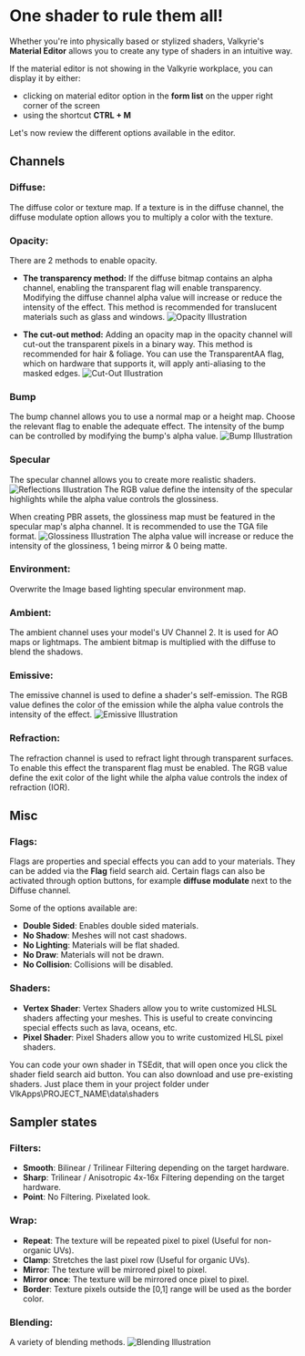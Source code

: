 # One shader to rule them all!
Whether you're into physically based or stylized shaders, Valkyrie's **Material Editor** allows you to create any type of shaders in an intuitive way.

If the material editor is not showing in the Valkyrie workplace, you can display it by either:
- clicking on material editor option in the **form list** on the upper right corner of the screen
- using the shortcut **CTRL + M**

Let's now review the different options available in the editor.

## Channels
### Diffuse:
The diffuse color or texture map.
If a texture is in the diffuse channel, the diffuse modulate option allows you to multiply a color with the texture.

### Opacity:
There are 2 methods to enable opacity.
- **The transparency method:**
If the diffuse bitmap contains an alpha channel, enabling the transparent flag will enable transparency. Modifying the diffuse channel alpha value will increase or reduce the intensity of the effect. This method is recommended for translucent materials such as glass and windows.
![Opacity Illustration](https://cdn2.talansoft.com/img/docs/material_editor/VLK_Opacity.gif)

- **The cut-out method:**
Adding an opacity map in the opacity channel will cut-out the transparent pixels in a binary way. This method is recommended for hair & foliage. You can use the TransparentAA flag, which on hardware that supports it, will apply anti-aliasing to the masked edges.
![Cut-Out Illustration](//cdn2.talansoft.com/img/docs/material_editor/VLK_Cut_Out.gif)

### Bump
The bump channel allows you to use a normal map or a height map. Choose the relevant flag to enable the adequate effect.
The intensity of the bump can be controlled by modifying the bump's alpha value.
![Bump Illustration](/uploads/talansoft/original/1X/ac80eebd8826653bfe64d373b501f051fbbcd53c.gif)

### Specular
The specular channel allows you to create more realistic shaders.
![Reflections Illustration](//cdn2.talansoft.com/img/docs/material_editor/VLK_Reflections.jpg)
The RGB value define the intensity of the specular highlights while the alpha value controls the glossiness.

When creating PBR assets, the glossiness map must be featured in the specular map's alpha channel. It is recommended to use the TGA file format.
![Glossiness Illustration](//cdn2.talansoft.com/img/docs/material_editor/VLK_Gloss.gif)
The alpha value will increase or reduce the intensity of the glossiness, 1 being mirror & 0 being matte.

### Environment:
Overwrite the Image based lighting specular environment map.

### Ambient:
The ambient channel uses your model's UV Channel 2.
It is used for AO maps or lightmaps. The ambient bitmap is multiplied with the diffuse to blend the shadows.

### Emissive:
The emissive channel is used to define a shader's self-emission.
The RGB value defines the color of the emission while the alpha value controls the intensity of the effect.
![Emissive Illustration](//cdn2.talansoft.com/img/docs/material_editor/VLK_Emissive.gif)

### Refraction:
The refraction channel is used to refract light through transparent surfaces.
To enable this effect the transparent flag must be enabled.
The RGB value define the exit color of the light while the alpha value controls the index of refraction (IOR).

## Misc
### Flags:
Flags are properties and special effects you can add to your materials. They can be added via the **Flag** field search aid. Certain flags can also be activated through option buttons, for example **diffuse modulate** next to the Diffuse channel.

Some of the options available are:
- **Double Sided**: Enables double sided materials.
- **No Shadow**: Meshes will not cast shadows.
- **No Lighting**: Materials will be flat shaded.
- **No Draw**: Materials will not be drawn.
- **No Collision**: Collisions will be disabled.

### Shaders:
- **Vertex Shader**: Vertex Shaders allow you to write customized HLSL shaders affecting your meshes. This is useful to create convincing special effects such as lava, oceans, etc.
- **Pixel Shader**: Pixel Shaders allow you to write customized HLSL pixel shaders.

You can code your own shader in TSEdit, that will open once you click the shader field search aid button.
You can also download and use pre-existing shaders. Just place them in your project folder under VlkApps\PROJECT_NAME\data\shaders
## Sampler states
### Filters:
- **Smooth**: Bilinear / Trilinear Filtering depending on the target hardware.
- **Sharp**: Trilinear / Anisotropic 4x-16x Filtering depending on the target hardware.
- **Point**: No Filtering. Pixelated look.

### Wrap:
- **Repeat**: The texture will be repeated pixel to pixel (Useful for non-organic UVs).
- **Clamp**: Stretches the last pixel row (Useful for organic UVs).
- **Mirror**: The texture will be mirrored pixel to pixel.
- **Mirror once**: The texture will be mirrored once pixel to pixel.
- **Border**: Texture pixels outside the [0,1] range will be used as the border color.

### Blending:
A variety of blending methods.
![Blending Illustration](//cdn2.talansoft.com/img/docs/material_editor/VLK_Blending.gif)